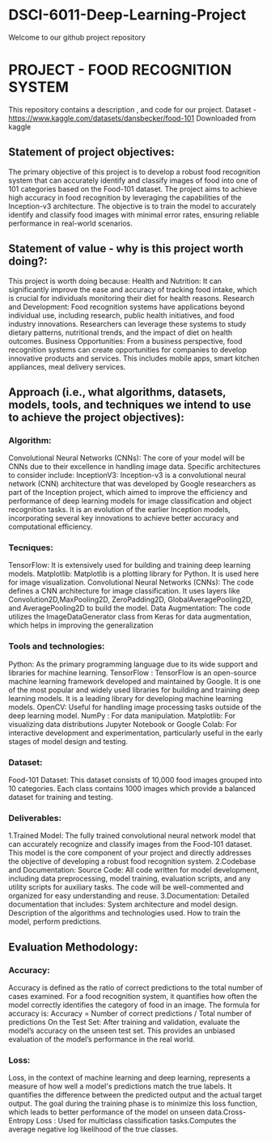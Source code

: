 # DSCI-6011-Deep-Learning-Project
Welcome to our github project repository

# PROJECT - FOOD RECOGNITION SYSTEM

This repository contains a description , and code for our project.
Dataset - https://www.kaggle.com/datasets/dansbecker/food-101
Downloaded from kaggle

## Statement of project objectives:
The primary objective of this project is to develop a robust food recognition system that can accurately identify and classify images of food into one of 101 categories based on the Food-101 dataset.  The project aims to achieve high accuracy in food recognition by leveraging the capabilities of the Inception-v3 architecture. The objective is to train the model to accurately identify and classify food images with minimal error rates, ensuring reliable performance in real-world scenarios.

## Statement of value - why is this project worth doing?:
This project is worth doing because:
Health and Nutrition: It can significantly improve the ease and accuracy of tracking food intake, which is crucial for individuals monitoring their diet for health reasons.
Research and Development: Food recognition systems have applications beyond individual use, including research, public health initiatives, and food industry innovations. Researchers can leverage these systems to study dietary patterns, nutritional trends, and the impact of diet on health outcomes. 
Business Opportunities: From a business perspective, food recognition systems can create opportunities for companies to develop innovative products and services. This includes mobile apps, smart kitchen appliances, meal delivery services.

## Approach (i.e., what algorithms, datasets, models, tools, and techniques we intend to use to achieve the project objectives):
### Algorithm:
Convolutional Neural Networks (CNNs): The core of your model will be CNNs due to their excellence in handling image data. Specific architectures to consider include:
InceptionV3: Inception-v3 is a convolutional neural network (CNN) architecture that was developed by Google researchers as part of the Inception project, which aimed to improve the efficiency and performance of deep learning models for image classification and object recognition tasks. It is an evolution of the earlier Inception models, incorporating several key innovations to achieve better accuracy and computational efficiency. 

### Tecniques:
TensorFlow: It is extensively used for building and training deep learning models.
Matplotlib: Matplotlib is a plotting library for Python. It is used here for image visualization.
Convolutional Neural Networks (CNNs): The code defines a CNN architecture for image classification. It uses layers like Convolution2D,MaxPooling2D, ZeroPadding2D, GlobalAveragePooling2D, and AveragePooling2D to build the model.
Data Augmentation: The code utilizes the ImageDataGenerator class from Keras for data augmentation, which helps in improving the generalization 

### Tools and technologies:
Python: As the primary programming language due to its wide support and libraries for machine learning.
TensorFlow : TensorFlow is an open-source machine learning framework developed and maintained by Google. It is one of the most popular and widely used libraries for building and training deep learning models. lt is a leading library for developing machine learning models.
OpenCV: Useful for handling image processing tasks outside of the deep learning model.
NumPy : For data manipulation.
Matplotlib:  For visualizing data distributions 
Jupyter Notebook or Google Colab: For interactive development and experimentation, particularly useful in the early stages of model design and testing.

### Dataset:
Food-101 Dataset: This dataset consists of 10,000 food images grouped into 10 categories. Each class contains 1000 images which provide a balanced dataset for training and testing.

### Deliverables: 
1.Trained Model:
The fully trained convolutional neural network model that can accurately recognize and classify images from the Food-101 dataset. This model is the core component of your project and directly addresses the objective of developing a robust food recognition system.
2.Codebase and Documentation:
Source Code: All code written for model development, including data preprocessing, model training, evaluation scripts, and any utility scripts for auxiliary tasks. The code will be well-commented and organized for easy understanding and reuse.
3.Documentation: Detailed documentation that includes:
System architecture and model design.
Description of the algorithms and technologies used.
How to train the model, perform predictions.

## Evaluation Methodology:
### Accuracy:
Accuracy is defined as the ratio of correct predictions to the total number of cases examined. For a food recognition system, it quantifies how often the model correctly identifies the category of food in an image. The formula for accuracy is:
Accuracy = Number of correct predictions / Total number of predictions
On the Test Set: After training and validation, evaluate the model’s accuracy on the unseen test set. This provides an unbiased evaluation of the model’s performance in the real world.

### Loss: 
Loss, in the context of machine learning and deep learning, represents a measure of how well a model's predictions match the true labels. It quantifies the difference between the predicted output and the actual target output. The goal during the training phase is to minimize this loss function, which leads to better performance of the model on unseen data.Cross-Entropy Loss : Used for multiclass classification tasks.Computes the average negative log likelihood of the true classes.

